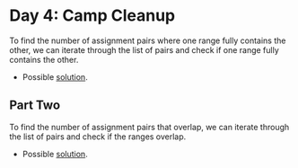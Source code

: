 # Day 4: Camp Cleanup

To find the number of assignment pairs where one range fully contains the other, we can iterate through the list of pairs and check if one range fully contains the other.

- Possible [solution](1.py).

## Part Two

To find the number of assignment pairs that overlap, we can iterate through the list of pairs and check if the ranges overlap.

- Possible [solution](2.py).
